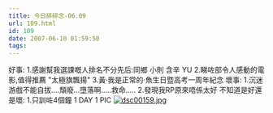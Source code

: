 ```yaml
---
title: 今日碎碎念-06.09
url: 109.html
id: 109
date: 2007-06-10 01:59:50
tags:
---
```


好事: 1.感謝幫我選課嘅人排名不分先后:同鄉 小則 含辛 YU 2.睇咗部令人感動的電影,值得推薦 "太極旗飄揚" 3.黃·我是正常的·魚生日暨高考一周年紀念 壞事: 1.沉迷游戲不能自拔....頹廢...墮落啊.....救命..... 2.發現我RP原來唔係太好 不知道是好還是壞: 1.只訓咗4個鐘 1 DAY 1 PIC [![dsc00159.jpg](http://cai13.info/blog_pic/2007/06/dsc00159.jpg)](http://cai13.info/blog_pic/2007/06/dsc00159.jpg "dsc00159.jpg")